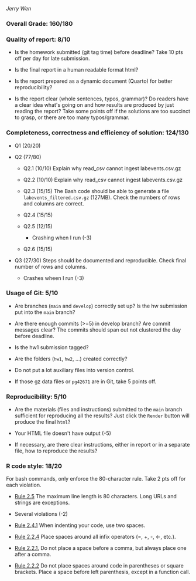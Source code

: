 *Jerry Wen*

### Overall Grade: 160/180

### Quality of report: 8/10

-   Is the homework submitted (git tag time) before deadline? Take 10 pts off per day for late submission.  

-   Is the final report in a human readable format html? 

-   Is the report prepared as a dynamic document (Quarto) for better reproducibility?

-   Is the report clear (whole sentences, typos, grammar)? Do readers have a clear idea what's going on and how results are produced by just reading the report? Take some points off if the solutions are too succinct to grasp, or there are too many typos/grammar. 

### Completeness, correctness and efficiency of solution: 124/130

- Q1 (20/20)

- Q2 (77/80)

    - Q2.1 (10/10) Explain why read_csv cannot ingest labevents.csv.gz
    
    - Q2.2 (10/10) Explain why read_csv cannot ingest labevents.csv.gz
    
    - Q2.3 (15/15) The Bash code should be able to generate a file `labevents_filtered.csv.gz` (127MB). Check the numbers of rows and columns are correct.
    
    - Q2.4 (15/15)
    
    - Q2.5 (12/15)
    
      - Crashing when I run (-3)
    
    - Q2.6 (15/15)

- Q3 (27/30) Steps should be documented and reproducible. Check final number of rows and columns.

  - Crashes wheen I run (-3)
	    
### Usage of Git: 5/10

-   Are branches (`main` and `develop`) correctly set up? Is the hw submission put into the `main` branch?

-   Are there enough commits (>=5) in develop branch? Are commit messages clear? The commits should span out not clustered the day before deadline. 
          
-   Is the hw1 submission tagged? 

-   Are the folders (`hw1`, `hw2`, ...) created correctly? 
  
-   Do not put a lot auxiliary files into version control. 

-   If those gz data files or `pg42671` are in Git, take 5 points off.

### Reproducibility: 5/10

-   Are the materials (files and instructions) submitted to the `main` branch sufficient for reproducing all the results? Just click the `Render` button will produce the final `html`? 

  - Your HTML file doesn't have output (-5)

-   If necessary, are there clear instructions, either in report or in a separate file, how to reproduce the results?

### R code style: 18/20

For bash commands, only enforce the 80-character rule. Take 2 pts off for each violation. 

-   [Rule 2.5](https://style.tidyverse.org/syntax.html#long-lines) The maximum line length is 80 characters. Long URLs and strings are exceptions.  

  - Several violations (-2)

-   [Rule 2.4.1](https://style.tidyverse.org/syntax.html#indenting) When indenting your code, use two spaces.  

-   [Rule 2.2.4](https://style.tidyverse.org/syntax.html#infix-operators) Place spaces around all infix operators (=, +, -, &lt;-, etc.).  

-   [Rule 2.2.1.](https://style.tidyverse.org/syntax.html#commas) Do not place a space before a comma, but always place one after a comma.  

-   [Rule 2.2.2](https://style.tidyverse.org/syntax.html#parentheses) Do not place spaces around code in parentheses or square brackets. Place a space before left parenthesis, except in a function call.
